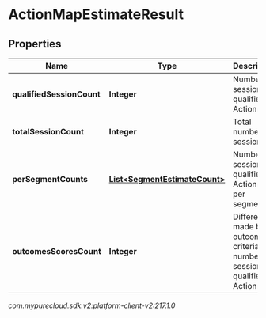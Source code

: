 # ActionMapEstimateResult


## Properties

| Name | Type | Description | Notes |
| ------------ | ------------- | ------------- | ------------- |
| **qualifiedSessionCount** | **Integer** | Number of sessions qualified for Action map. |  [optional] |
| **totalSessionCount** | **Integer** | Total number of sessions. |  [optional] |
| **perSegmentCounts** | [**List&lt;SegmentEstimateCount&gt;**](SegmentEstimateCount) | Number of sessions qualified for Action map per segment. |  [optional] |
| **outcomesScoresCount** | **Integer** | Difference made by outcome criteria to number of sessions qualified for Action map. |  [optional] |




_com.mypurecloud.sdk.v2:platform-client-v2:217.1.0_
